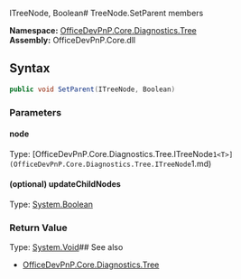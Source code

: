 ITreeNode, Boolean# TreeNode.SetParent members
  

**Namespace:** [OfficeDevPnP.Core.Diagnostics.Tree](OfficeDevPnP.Core.Diagnostics.Tree.md)  
**Assembly:** OfficeDevPnP.Core.dll  
## Syntax
```C#
public void SetParent(ITreeNode, Boolean)
```
### Parameters
#### node
Type: [OfficeDevPnP.Core.Diagnostics.Tree.ITreeNode`1<T>](OfficeDevPnP.Core.Diagnostics.Tree.ITreeNode`1<T>.md) 
#### 
#### (optional) updateChildNodes
Type: [System.Boolean](System.Boolean.md) 
#### 
### Return Value
Type: [System.Void](System.Void.md)## See also
- [OfficeDevPnP.Core.Diagnostics.Tree](OfficeDevPnP.Core.Diagnostics.Tree.md)

